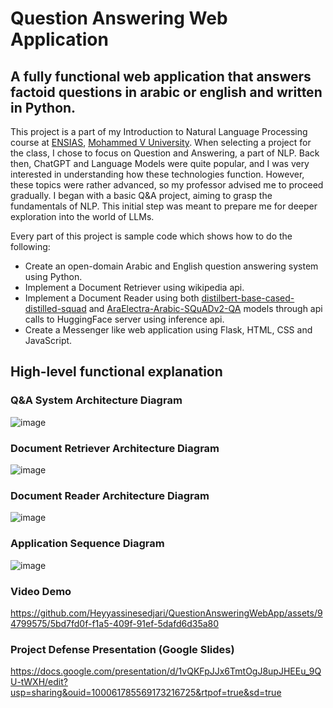 # Question Answering Web Application

## A fully functional web application that answers factoid questions in arabic or english and written in Python.

This project is a part of my Introduction to Natural Language Processing course at [ENSIAS](https://fr.wikipedia.org/wiki/%C3%89cole_nationale_sup%C3%A9rieure_d%27informatique_et_d%27analyse_des_syst%C3%A8mes), [Mohammed V University](https://en.wikipedia.org/wiki/Mohammed_V_University). When selecting a project for the class, I chose to focus on Question and Answering, a part of NLP. Back then, ChatGPT and Language Models were quite popular, and I was very interested in understanding how these technologies function. However, these topics were rather advanced, so my professor advised me to proceed gradually. I began with a basic Q&A project, aiming to grasp the fundamentals of NLP. This initial step was meant to prepare me for deeper exploration into the world of LLMs.

Every part of this project is sample code which shows how to do the following:

* Create an open-domain Arabic and English question answering system using Python.
* Implement a Document Retriever using wikipedia api.
* Implement a Document Reader using both [distilbert-base-cased-distilled-squad](https://huggingface.co/distilbert-base-cased-distilled-squad) and [AraElectra-Arabic-SQuADv2-QA](https://huggingface.co/ZeyadAhmed/AraElectra-Arabic-SQuADv2-QA) models through api calls to HuggingFace server using inference api.
* Create a Messenger like web application using Flask, HTML, CSS and JavaScript.

  
## High-level functional explanation

### Q&A System Architecture Diagram
![image](https://github.com/Heyyassinesedjari/QuestionAnsweringWebApp/assets/94799575/ced251a7-9413-4dc0-8f0e-beac07ba3668)

### Document Retriever Architecture Diagram
![image](https://github.com/Heyyassinesedjari/QuestionAnsweringWebApp/assets/94799575/602dad7c-bbd6-42a4-837d-a90e797ab187)

### Document Reader Architecture Diagram
![image](https://github.com/Heyyassinesedjari/QuestionAnsweringWebApp/assets/94799575/0e57a945-5f8e-4088-b53a-f4bc8fa81202)

### Application Sequence Diagram
![image](https://github.com/Heyyassinesedjari/QuestionAnsweringWebApp/assets/94799575/83f19996-94c1-4be5-ba6f-ef1ff1329bbd)

###  Video Demo
https://github.com/Heyyassinesedjari/QuestionAnsweringWebApp/assets/94799575/5bd7fd0f-f1a5-409f-91ef-5dafd6d35a80

### Project Defense Presentation (Google Slides)
https://docs.google.com/presentation/d/1vQKFpJJx6TmtOgJ8upJHEEu_9QU-tWXH/edit?usp=sharing&ouid=100061785569173216725&rtpof=true&sd=true
